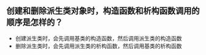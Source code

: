 ## 创建和删除派生类对象时，构造函数和析构函数调用的顺序是怎样的？

- 创建派生类时，会先调用基类的构造函数，然后调用派生类的构造函数
- 删除派生类时，会先调用派生类的析构函数，然后调用基类的析构函数